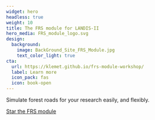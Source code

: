 ```yaml
---
widget: hero
headless: true
weight: 10
title: The FRS module for LANDIS-II
hero_media: FRS_module_logo.svg
design:
  background:
    image: BackGround_Site_FRS_Module.jpg
    text_color_light: true
cta:
  url: https://klemet.github.io/frs-module-workshop/
  label: Learn more
  icon_pack: fas
  icon: book-open
---
```


Simulate forest roads for your research easily, and flexibly.

<a class="github-button" href="https://github.com/Klemet/LANDIS-II-Forest-Roads-Simulation-extension" data-icon="octicon-star" data-size="large" data-show-count="true" aria-label="Star the FRS module">Star the FRS module</a><script async defer src="https://buttons.github.io/buttons.js"></script>